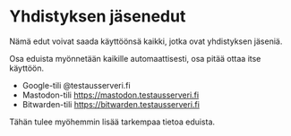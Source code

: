 # Yhdistyksen jäsenedut

Nämä edut voivat saada käyttöönsä kaikki, jotka ovat yhdistyksen jäseniä.

Osa eduista myönnetään kaikille automaattisesti, osa pitää ottaa itse käyttöön. 

* Google-tili @testausserveri.fi
* Mastodon-tili https://mastodon.testausserveri.fi
* Bitwarden-tili https://bitwarden.testausserveri.fi

Tähän tulee myöhemmin lisää tarkempaa tietoa eduista.